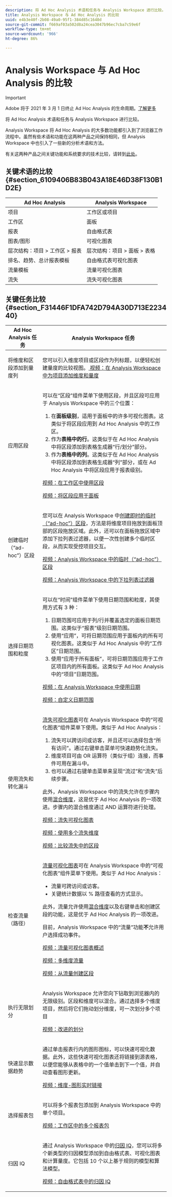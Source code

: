 ```yaml
---
description: 将 Ad Hoc Analysis 术语和任务与 Analysis Workspace 进行比较。
title: Analysis Workspace 与 Ad Hoc Analysis 的比较
uuid: e4b3e40f-2b08-49a0-95f1-384d85c1640d
source-git-commit: f669af03a502d8a24cea3047b96ec7cba7c59e6f
workflow-type: tm+mt
source-wordcount: '966'
ht-degree: 86%

---
```



# Analysis Workspace 与 Ad Hoc Analysis 的比较

>[!IMPORTANT]
>
>Adobe 将于 2021 年 3 月 1 日终止 Ad Hoc Analysis 的生命周期。[了解更多](https://adobe.ly/discoverworkspace)

将 Ad Hoc Analysis 术语和任务与 Analysis Workspace 进行比较。

Analysis Workspace 将 Ad Hoc Analysis 的大多数功能都引入到了浏览器工作流程中。虽然有些术语和功能在这两种产品之间保持相同，但 Analysis Workspace 中也引入了一些新的分析术语和方法。

有关这两种产品之间关键功能和系统要求的技术比较，请转到[此处](https://experienceleague.adobe.com/docs/analytics/admin/admin-overview/analytics-product-comparison.html)。

## 关键术语的比较 {#section_6109406B83B043A18E46D38F130B1D2E}

| Ad Hoc Analysis | Analysis Workspace |
|--- |--- |
| 项目 | 工作区或项目 |
| 工作区 | 面板 |
| 报表 | 自由格式表 |
| 图表/图形 | 可视化图表 |
| 层次结构：项目 > 工作区 > 报表 | 层次结构：项目 > 面板 > 表格 |
| 排名、趋势、总计报表模板 | 自由格式表可视化图表 |
| 流量模板 | 流量可视化图表 |
| 流失 | 流失可视化图表 |

## 关键任务比较 {#section_F31446F1DFA742D794A30D713E223440}

<table id="table_90D4461F04F34D70844C5E3FBB0BBE44"> 
 <thead> 
  <tr> 
   <th colname="col1" class="entry"> Ad Hoc Analysis 任务 </th> 
   <th colname="col2" class="entry"> Analysis Workspace 任务 </th> 
  </tr>
 </thead>
 <tbody> 
  <tr> 
   <td colname="col1"> <p>将维度和区段添加到量度列 </p> </td> 
   <td colname="col2"> <p>您可以引入维度项目或区段作为列标题，以便轻松创建量度的比较视图。<a href="https://experienceleague.adobe.com/docs/analytics-learn/tutorials/analysis-workspace/metrics/adding-dimensions-and-metrics-to-your-project-in-analysis-workspace.html"  > 视频：在 Analysis Workspace 中为项目添加维度和量度</a> </p> </td> 
  </tr> 
  <tr> 
   <td colname="col1"> <p>应用区段 </p> </td> 
   <td colname="col2"> <p>可以在“区段”组件菜单下使用区段，并且区段可应用于 Analysis Workspace 中的三个位置： </p> 
    <ol id="ol_800D81FE2C84459B94B085C51E140330"> 
     <li id="li_F2E050902F9A4831BBA57F466E07DEAE">在<b>面板级别</b>，适用于面板中的许多可视化图表。这类似于将区段应用到 Ad Hoc Analysis 中的工作区。 </li> 
     <li id="li_2D88E43E0161485C95B08DC3C593EFD9">作为<b>表格中的行</b>。这类似于在 Ad Hoc Analysis 中将区段添加到表格生成器“行/划分”部分。 </li> 
     <li id="li_102E1A1DAA9247C08FC46C5AB3D78113">作为<b>表格中的列</b>。这类似于在 Ad Hoc Analysis 中将区段添加到表格生成器“列”部分，或在 Ad Hoc Analysis 中将区段应用于报表级别。 </li> 
    </ol> <p><a href="https://experienceleague.adobe.com/docs/analytics-learn/tutorials/analysis-workspace/applying-segments/applying-segments-to-your-analysis-workspace-project.html"  > 视频：在工作区中使用区段</a> </p> <p><a href="https://experienceleague.adobe.com/docs/analytics-learn/tutorials/analysis-workspace/using-panels/panel-level-segments.html"  > 视频：将区段应用于面板</a> </p> </td> 
  </tr> 
  <tr> 
   <td colname="col1"> <p>创建临时（“ad-hoc”）区段 </p> </td> 
   <td colname="col2"> <p>您可以在 Analysis Workspace 中<a href="/help/analyze/analysis-workspace/components/t-freeform-project-segment.md"  >创建即时的临时（“ad-hoc”）区段</a>，方法是将维度项目拖放到面板顶部的区段拖放区域。此外，还可以在面板拖放区域中添加下拉列表过滤器，以便一次性创建多个临时区段，从而实现受控项目交互。 </p> <p><a href="https://experienceleague.adobe.com/docs/analytics-learn/tutorials/analysis-workspace/applying-segments/ad-hoc-temporary-segments.html"  > 视频：Analysis Workspace 中的临时（“ad-hoc”）区段</a> </p> <p><a href="https://experienceleague.adobe.com/docs/analytics-learn/tutorials/analysis-workspace/applying-segments/using-drop-down-filters.html"  > 视频：Analysis Workspace 中的下拉列表过滤器</a> </p> </td> 
  </tr> 
  <tr> 
   <td colname="col1"> <p>选择日期范围和粒度 </p> </td> 
   <td colname="col2"> <p>可以在“时间”组件菜单下使用日期范围和粒度，其使用方式有 3 种： </p> 
    <ol id="ol_8B57C8A840694A879B22B809C58E7482"> 
     <li id="li_58FAE6A87B494A5C9007CD35BB101608">日期范围可应用于列/行并覆盖选定的面板日期范围。这类似于“报表”级别日期范围。 </li> 
     <li id="li_85BB89EFF9C8466A992815BB7804EA37">使用“应用”，可将日期范围应用于面板内的所有可视化图表。这类似于 Ad Hoc Analysis 中的“工作区”日期范围。 </li> 
     <li id="li_BC18564A8FBB48F4A522BCAC60838759">使用“应用于所有面板”，可将日期范围应用于工作区项目内的所有面板。这类似于 Ad Hoc Analysis 中的“项目”日期范围。 </li> 
    </ol> <p><a href="https://experienceleague.adobe.com/docs/analytics-learn/tutorials/analysis-workspace/calendar-and-date-ranges/using-dates-in-analysis-workspace.html"  > 视频：在 Analysis Workspace 中使用日期</a> </p> <p><a href="https://experienceleague.adobe.com/docs/analytics-learn/tutorials/analysis-workspace/calendar-and-date-ranges/creating-custom-date-ranges-in-analysis-workspace.html"  > 视频：自定义日期范围</a> </p> </td> 
  </tr> 
  <tr> 
   <td colname="col1"> <p>使用流失和转化漏斗 </p> </td> 
   <td colname="col2"> <p><a href="/help/analyze/analysis-workspace/visualizations/fallout/fallout-flow.md"  >流失可视化图表</a>可在 Analysis Workspace 中的“可视化图表”组件菜单下使用。类似于 Ad Hoc Analysis： </p> 
    <ol id="ol_625FF45AED4E403DBEE1A906282E8531"> 
     <li id="li_7B6C5F2682774641B82D2021786AE5C4">流失可以跨访问或访客，并且还可以选择包含“所有访问”。通过右键单击菜单可快速趋势化流失。 </li> 
     <li id="li_CFBDDAB8E96A445DB0624640AEB25994">维度项目可由 OR 运算符（类似于组）连接，而事件可用在漏斗中。 </li> 
     <li id="li_6638E6A62C744A27B2C066E5F9EC62C0">也可以通过右键单击菜单来呈现“流过”和“流失”后续步骤。 </li> 
    </ol> <p>此外，Analysis Workspace 中的流失允许在步骤内使用<a href="/help/analyze/analysis-workspace/visualizations/fallout/configuring-interdimensional-fallout.md"  >混合维度</a>，这是优于 Ad Hoc Analysis 的一项改进。步骤内的混合维度通过 AND 运算符进行处理。 </p> <p><a href="https://experienceleague.adobe.com/docs/analytics-learn/tutorials/analysis-workspace/analyzing-customer-journeys/fallout-visualization.html"  > 视频：流失可视化图表</a> </p> <p><a href="https://experienceleague.adobe.com/docs/analytics-learn/tutorials/analysis-workspace/analyzing-customer-journeys/multi-dimensional-fallout.html"  > 视频：使用多个流失维度</a> </p> <p><a href="https://experienceleague.adobe.com/docs/analytics-learn/tutorials/analysis-workspace/analyzing-customer-journeys/comparing-segments-in-fallout.html"  > 视频：比较流失中的区段</a> </p> </td> 
  </tr> 
  <tr> 
   <td colname="col1"> <p>检查流量（路径） </p> </td> 
   <td colname="col2"> <p><a href="/help/analyze/analysis-workspace/visualizations/c-flow/flow.md"  >流量可视化图表</a>可在 Analysis Workspace 中的“可视化图表”组件菜单下使用。类似于 Ad Hoc Analysis： </p> 
    <ul id="ul_42D259310823496499F7D1474E1639AF"> 
     <li id="li_5DE6980EF66A49E58B8946A0422BC02C">流量可跨访问或访客。 </li> 
     <li id="li_70A692266D32416BA3D70C1F8999F837">关键统计数据以 % 路径查看的方式显示。 </li> 
    </ul> <p>此外，流量允许使用<a href="/help/analyze/analysis-workspace/visualizations/c-flow/multi-dimensional-flow.md"  >混合维度</a>以及右键单击和创建区段的功能，这是优于 Ad Hoc Analysis 的一项改进。 </p> <p>目前，Analysis Workspace 中的“流量”功能<b>不</b>允许用户选择成功事件。 </li> 
    </ul> <p><a href="https://experienceleague.adobe.com/docs/analytics-learn/tutorials/analysis-workspace/analyzing-customer-journeys/flow-visualization.html"  > 视频：流量可视化图表概述</a> </p> <p><a href="https://experienceleague.adobe.com/docs/analytics-learn/tutorials/analysis-workspace/analyzing-customer-journeys/text-wrapping-and-multi-dimensional-flow.html"  > 视频：多维度流量</a> </p> <p><a href="https://experienceleague.adobe.com/docs/analytics-learn/tutorials/analysis-workspace/analyzing-customer-journeys/expanding-on-flow-visualization.html"  > 视频：从流量创建区段</a> </p> </td> 
  </tr> 
  <tr> 
   <td colname="col1"> <p>执行无限划分 </p> </td> 
   <td colname="col2"> <p>Analysis Workspace 允许您向下钻取到浏览器内的无限级别。区段和维度可以混合。通过选择多个维度项目，然后将它们拖动划分维度，可一次划分多个项目 </p> <p><a href="https://experienceleague.adobe.com/docs/analytics-learn/tutorials/analysis-workspace/building-freeform-tables/dimension-breakdown-by-position.html"  > 视频：改进的划分</a> </p> </td> 
  </tr> 
  <tr> 
   <td colname="col1"> <p>快速显示数据趋势 </p> </td> 
   <td colname="col2"> <p>通过单击报表行内的图形图标，可以快速可视化数据。此外，这些快速可视化图表还将链接到源表格，以便您能够从表格中的一个值单击到下一个值，并自动查看图形更新。 </p> <p><a href="https://experienceleague.adobe.com/docs/analytics-learn/tutorials/analysis-workspace/visualizations/dimension-graph-live-linking.html"  > 视频：维度-图形实时链接</a> </p> </td> 
  </tr> 
  <tr> 
   <td colname="col1"> <p>选择报表包 </p> </td> 
   <td colname="col2"> <p>可以将多个报表包添加到 Analysis Workspace 中的单个项目。  </p> <p><a href="https://experienceleague.adobe.com/docs/analytics-learn/tutorials/analysis-workspace/using-panels/multiple-report-suites-in-analysis-workspace.html"  > 视频：工作区中的多个报表包</a> </p></td> 
  </tr> 
  <tr> 
   <td colname="col1"> <p>归因 IQ </p> </td> 
   <td colname="col2"> <p>通过 Analysis Workspace 中的<a href="/help/analyze/analysis-workspace/attribution/overview.md"  >归因 IQ</a>，您可以将多个新类型的归因模型添加到自由格式表、可视化图表和计算量度。它包括 10 个以上基于规则的模型和算法模型。 </p>  <p><a href="https://experienceleague.adobe.com/docs/analytics-learn/tutorials/analysis-workspace/attribution-iq/using-attribution-iq-in-freeform-tables.html?lang=zh-Hans"  > 视频：自由格式表中的归因 IQ</a> </p> </td> 
  </tr>  
 </tbody> 
</table>

